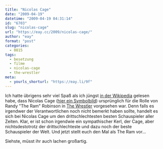 ```yaml
---
title: "Nicolas Cage"
date: "2009-04-19"
datetime: "2009-04-19 04:31:14"
id: "6703"
slug: "nicolas-cage"
url: "https://eay.cc/2009/nicolas-cage/"
author: "eay"
format: "post"
categories:
  - 0815
tags:
  - besetzung
  - filme
  - nicolas-cage
  - the-wrestler
meta:
  - yourls_shorturl: "https://eay.li/9f"
---
```


Ich hatte übrigens sehr viel Spaß als ich jüngst [in der Wikipedia](http://de.wikipedia.org/wiki/The_Wrestler#Hintergr.C3.BCnde) gelesen habe, dass Nicolas Cage ([hier ein Symbolbild](//eay.cc/2008/ben-stiller-als-mark-wahlberg/)) ursprünglich für die Rolle von Randy "The Ram" Robinson in [The Wrestler](//eay.cc/2009/the-ram/) vorgesehen war. Denn falls es irgendwer der Verantwortlichen noch nicht bemerkt haben sollte, handelt es sich bei Nicolas Cage um den drittschlechtesten besten Schauspieler aller Zeiten. Klar, er ist schon irgendwie ein sympathischer Kerl, der Cage, aber nichtsdestotrotz der drittschlechteste und dazu noch der beste Schauspieler der Welt. Und jetzt stellt euch den Mal als The Ram vor...

Siehste, müsst ihr auch lachen großartig.
